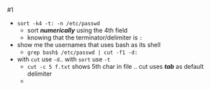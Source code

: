 #1 
- `sort -k4 -t: -n /etc/passwd`
	- sort ***numerically*** using the 4th field
	- knowing that the terminator/delimiter is `:`
- show me the usernames that uses bash as its shell
	- `grep bash$ /etc/passwd | cut -f1 -d:`
- with `cut` use `-d`.. with `sort` use `-t`
	- `cut -c 5 f.txt` shows 5th char in file .. cut uses ***tab*** as default delimiter
	- 